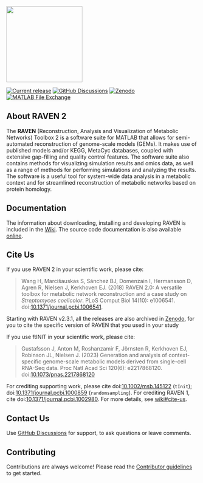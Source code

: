 <img src="./RAVEN2.png" width="200px">

[![Current release](https://img.shields.io/github/release/SysBioChalmers/RAVEN/all.svg)](https://GitHub.com/SysBioChalmers/RAVEN/releases/)
[![GitHub Discussions](https://img.shields.io/github/discussions-search?query=repo%3Asysbiochalmers%2raven&label=GitHub%20Discussions)](https://github.com/SysBioChalmers/RAVEN/discussions)
[![Zenodo](https://zenodo.org/badge/DOI/10.5281/zenodo.3689518.svg)](https://doi.org/10.5281/zenodo.3689518)
[![MATLAB File Exchange](https://www.mathworks.com/matlabcentral/images/matlab-file-exchange.svg)](https://se.mathworks.com/matlabcentral/fileexchange/112330-raven-toolbox)

## About RAVEN 2

The **RAVEN** (Reconstruction, Analysis and Visualization of Metabolic Networks) Toolbox 2 is a software suite for MATLAB that allows for semi-automated reconstruction of genome-scale models (GEMs). It makes use of published models and/or KEGG, MetaCyc databases, coupled with extensive gap-filling and quality control features. The software suite also contains methods for visualizing simulation results and omics data, as well as a range of methods for performing simulations and analyzing the results. The software is a useful tool for system-wide data analysis in a metabolic context and for streamlined reconstruction of metabolic networks based on protein homology.


## Documentation
The information about downloading, installing and developing RAVEN is included in the [Wiki](https://github.com/SysBioChalmers/RAVEN/wiki). The source code documentation is also available [online](http://sysbiochalmers.github.io/RAVEN/doc/).


## Cite Us
If you use RAVEN 2 in your scientific work, please cite:
> Wang H, Marcišauskas S, Sánchez BJ, Domenzain I, Hermansson D, Agren R, Nielsen J, Kerkhoven EJ. (2018) RAVEN 2.0: A versatile toolbox for metabolic network reconstruction and a case study on _Streptomyces coelicolor_. PLoS Comput Biol 14(10): e1006541. doi:[10.1371/journal.pcbi.1006541](https://doi.org/10.1371/journal.pcbi.1006541).

Starting with RAVEN v2.3.1, all the releases are also archived in [Zenodo](https://doi.org/10.5281/zenodo.3689518), for you to cite the specific version of RAVEN that you used in your study

If you use ftINIT in your scientific work, please cite:
> Gustafsson J, Anton M, Roshanzamir F, Jörnsten R, Kerkhoven EJ, Robinson JL, Nielsen J. (2023) Generation and analysis of context-specific genome-scale metabolic models derived from single-cell RNA-Seq data. Proc Natl Acad Sci 120(6): e2217868120. doi:[10.1073/pnas.2217868120](https://doi.org/10.1073/pnas.2217868120)

For crediting supporting work, please cite doi:[10.1002/msb.145122](http://msb.embopress.org/content/10/3/721) (`tInit`); doi:[10.1371/journal.pcbi.1000859](http://journals.plos.org/ploscompbiol/article?id=10.1371/journal.pcbi.1000859) (`randomsampling`). For crediting RAVEN 1, cite doi:[10.1371/journal.pcbi.1002980](http://journals.plos.org/ploscompbiol/article?id=10.1371/journal.pcbi.1002980). For more details, see [wiki#cite-us](https://github.com/SysBioChalmers/RAVEN/wiki#cite-us).

## Contact Us
Use [GitHub Discussions](https://github.com/SysBioChalmers/RAVEN/discussions) for support, to ask questions or leave comments.

## Contributing

Contributions are always welcome! Please read the [Contributor guidelines](https://github.com/SysBioChalmers/RAVEN/blob/main/.github/CONTRIBUTING.md) to get started.